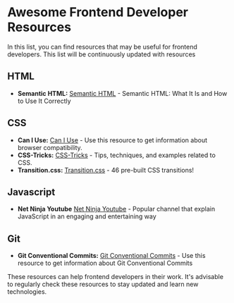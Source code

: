 # Awesome Frontend Developer Resources

In this list, you can find resources that may be useful for frontend developers.
This list will be continuously updated with resources

## HTML

- **Semantic HTML:** [Semantic HTML](https://www.semrush.com/blog/semantic-html5-guide/) - Semantic HTML: What It Is and How to Use It Correctly

## CSS

- **Can I Use:** [Can I Use](https://caniuse.com/) - Use this resource to get information about browser compatibility.
- **CSS-Tricks:** [CSS-Tricks](https://css-tricks.com/) - Tips, techniques, and examples related to CSS.
- **Transition.css:** [Transition.css](https://www.transition.style/) - 46 pre-built CSS transitions!

## Javascript

- **Net Ninja Youtube** [Net Ninja Youtube](https://www.youtube.com/@NetNinja) - Popular channel that explain JavaScript in an engaging and entertaining way

## Git

- **Git Conventional Commits:** [Git Conventional Commits](https://www.conventionalcommits.org/en/v1.0.0/) - Use this resource to get information about Git Conventional Commits

These resources can help frontend developers in their work. It's advisable to regularly check these resources to stay updated and learn new technologies.
